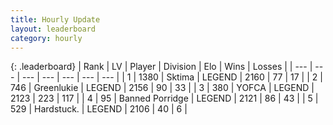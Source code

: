 ```yaml
---
title: Hourly Update
layout: leaderboard
category: hourly
---
```


{: .leaderboard}
| Rank | LV | Player | Division | Elo | Wins | Losses |
| --- | --- | --- | --- | --- | --- | --- |
| <span data-change="0">1</span> | 1380 | <span title="ID: 353063">Sktima</span> | LEGEND | <span data-change="0">2160</span> | <span data-change="0">77</span> | <span data-change="0">17</span> |
| <span data-change="0">2</span> | 746 | <span title="ID: 540">Greenlukie</span> | LEGEND | <span data-change="0">2156</span> | <span data-change="0">90</span> | <span data-change="0">33</span> |
| <span data-change="1">3</span> | 380 | <span title="ID: 650820">YOFCA</span> | LEGEND | <span data-change="14">2123</span> | <span data-change="2">223</span> | <span data-change="0">117</span> |
| <span data-change="-1">4</span> | 95 | <span title="ID: 659170">Banned Porridge</span> | LEGEND | <span data-change="0">2121</span> | <span data-change="0">86</span> | <span data-change="0">43</span> |
| <span data-change="0">5</span> | 529 | <span title="ID: 289238">Hardstuck.</span> | LEGEND | <span data-change="0">2106</span> | <span data-change="0">40</span> | <span data-change="0">6</span> |
